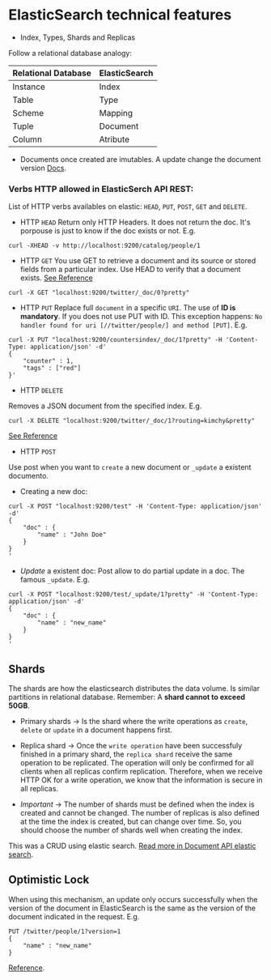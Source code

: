 # ElasticSearch technical features

- Index, Types, Shards and Replicas
 
 Follow a relational database analogy: 

| Relational Database | ElasticSearch |
|---------------------|---------------|
| Instance            | Index         |
| Table               | Type          |
| Scheme              | Mapping       |
| Tuple               | Document      |
| Column              | Atribute      |

- Documents once created are imutables. A update change the document version [Docs](https://www.elastic.co/guide/en/elasticsearch/reference/current/docs-update.html).

### Verbs HTTP allowed in ElasticSerch API REST:
List of HTTP verbs availables on elastic: `HEAD`, `PUT`, `POST`, `GET` and `DELETE`.

- HTTP `HEAD`
Return only HTTP Headers. It does not return the doc. It's porpouse is just to know if the doc exists or not. E.g.

```
curl -XHEAD -v http://localhost:9200/catalog/people/1
```

- HTTP `GET`
You use GET to retrieve a document and its source or stored fields from a particular index. Use HEAD to verify that a document exists. 
[See Reference](https://www.elastic.co/guide/en/elasticsearch/reference/current/docs-get.html)

```
curl -X GET "localhost:9200/twitter/_doc/0?pretty"
```

- HTTP `PUT`
Replace full `document` in a specific `URI`. The use of **ID is mandatory**. 
If you does not use PUT with ID. This exception happens: `No handler found for uri [//twitter/people/] and method [PUT]`.
E.g.

```
curl -X PUT "localhost:9200/countersindex/_doc/1?pretty" -H 'Content-Type: application/json' -d'
{
    "counter" : 1,
    "tags" : ["red"]
}'
```

- HTTP `DELETE`

Removes a JSON document from the specified index. E.g.
```
curl -X DELETE "localhost:9200/twitter/_doc/1?routing=kimchy&pretty"
```
[See Reference](https://www.elastic.co/guide/en/elasticsearch/reference/current/docs-delete.html)

- HTTP `POST`

Use post when you want to `create` a new document or `_update` a existent documento.

- Creating a new doc: 

```
curl -X POST "localhost:9200/test" -H 'Content-Type: application/json' -d'
{
    "doc" : {
        "name" : "John Doe"
    }
}
'
```

- _Update_ a existent doc: 
Post allow to do partial update in a doc. The famous `_update`. E.g.

```
curl -X POST "localhost:9200/test/_update/1?pretty" -H 'Content-Type: application/json' -d'
{
    "doc" : {
        "name" : "new_name"
    }
}
'
```

## Shards
The shards are how the elasticsearch distributes the data volume. Is similar partitions in relational database. Remember: A **shard cannot to exceed 50GB**.

- Primary shards -> Is the shard where the write operations as `create`, `delete` or `update` in a document happens first.

- Replica shard -> Once the `write operation` have been successfuly finished in a primary shard, the `replica shard` receive the same operation to be replicated. The operation will only be confirmed for all clients when all replicas confirm replication. Therefore, when we receive HTTP OK for a write operation, we know that the information is secure in all replicas.

- *Important* -> The number of shards must be defined when the index is created and cannot be changed. The number of replicas is also defined at the time the index is created, but can change over time. So, you should choose the number of shards well when creating the index.

This was a CRUD using elastic search. [Read more in Document API elastic search](https://www.elastic.co/guide/en/elasticsearch/reference/current/docs.html).

## Optimistic Lock
When using this mechanism, an update only occurs successfully when the version of the document in ElasticSearch is the same as the version of the document indicated in the request.
E.g.

```
PUT /twitter/people/1?version=1
{
    "name" : "new_name"
}
```

[Reference](https://www.elastic.co/guide/en/elasticsearch/reference/current/optimistic-concurrency-control.html).